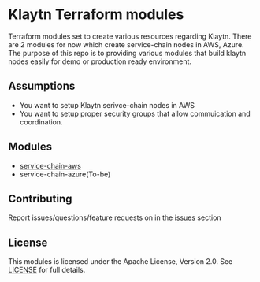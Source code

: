 # Klaytn Terraform modules
Terraform modules set to create various resources regarding Klaytn. There are 2 modules for now which create service-chain nodes in AWS, Azure. The purpose of this repo is to providing various modules that build klaytn nodes easily for demo or production ready environment.


## Assumptions

- You want to setup Klaytn serivce-chain nodes in AWS
- You want to setup proper security groups that allow commuication and coordination.


## Modules

- [service-chain-aws](https://github.com/klaytn/klaytn-terraform/tree/master/serivce-chain-aws)
- service-chain-azure(To-be)


## Contributing
Report issues/questions/feature requests on in the [issues](https://github.com/klaytn/klaytn-terraform/issues/new) section

## License
This modules is licensed under the Apache License, Version 2.0. See [LICENSE](https://github.com/klaytn/klaytn-terraform/LICENSE) for full details.
